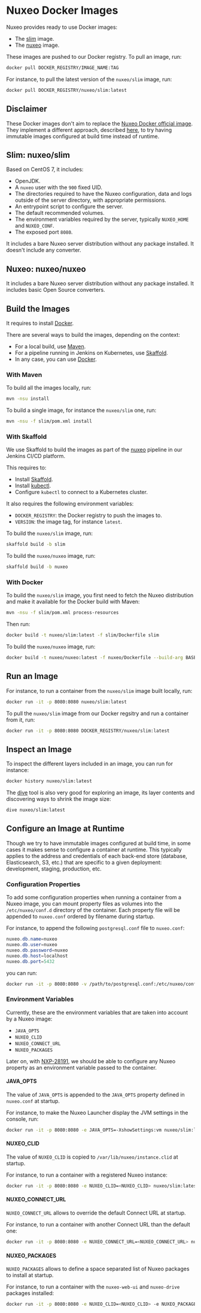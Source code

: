 # Nuxeo Docker Images

Nuxeo provides ready to use Docker images:

- The [slim](#slim-nuxeoslim) image.
- The [nuxeo](#nuxeo-nuxeonuxeo) image.

These images are pushed to our Docker registry. To pull an image, run:

```bash
docker pull DOCKER_REGISTRY/IMAGE_NAME:TAG
```

For instance, to pull the latest version of the `nuxeo/slim` image, run:

```bash
docker pull DOCKER_REGISTRY/nuxeo/slim:latest
```

## Disclaimer

These Docker images don't aim to replace the [Nuxeo Docker official image](https://hub.docker.com/_/nuxeo/). They implement a different approach, described [here](https://jira.nuxeo.com/browse/NXP-27514), to try having immutable images configured at build time instead of runtime.

## Slim: nuxeo/slim

Based on CentOS 7, it includes:

- OpenJDK.
- A `nuxeo` user with the `900` fixed UID.
- The directories required to have the Nuxeo configuration, data and logs outside of the server directory, with appropriate permissions.
- An entrypoint script to configure the server.
- The default recommended volumes.
- The environment variables required by the server, typically `NUXEO_HOME` and `NUXEO_CONF`.
- The exposed port `8080`.

It includes a bare Nuxeo server distribution without any package installed.
It doesn't include any converter.

## Nuxeo: nuxeo/nuxeo

It includes a bare Nuxeo server distribution without any package installed.
It includes basic Open Source converters.

## Build the Images

It requires to install [Docker](https://docs.docker.com/install/).

There are several ways to build the images, depending on the context:

- For a local build, use [Maven](#with-maven).
- For a pipeline running in Jenkins on Kubernetes, use [Skaffold](#with-skaffold).
- In any case, you can use [Docker](#with-docker).

### With Maven

To build all the images locally, run:

```bash
mvn -nsu install
```

To build a single image, for instance the `nuxeo/slim` one, run:

```bash
mvn -nsu -f slim/pom.xml install
```

### With Skaffold

We use Skaffold to build the images as part of the [nuxeo](http://jenkins.platform.dev.nuxeo.com/job/nuxeo/job/nuxeo/) pipeline in our Jenkins CI/CD platform.

This requires to:

- Install [Skaffold](https://skaffold.dev/docs/getting-started/#installing-skaffold).
- Install [kubectl](https://kubernetes.io/docs/tasks/tools/install-kubectl/).
- Configure `kubectl` to connect to a Kubernetes cluster.

It also requires the following environment variables:

- `DOCKER_REGISTRY`: the Docker registry to push the images to.
- `VERSION`: the image tag, for instance `latest`.

To build the `nuxeo/slim` image, run:

```bash
skaffold build -b slim
```

To build the `nuxeo/nuxeo` image, run:

```bash
skaffold build -b nuxeo
```

### With Docker

To build the `nuxeo/slim` image, you first need to fetch the Nuxeo distribution and make it available for the Docker build with Maven:

```bash
mvn -nsu -f slim/pom.xml process-resources
```

Then run:

```bash
docker build -t nuxeo/slim:latest -f slim/Dockerfile slim
```

To build the `nuxeo/nuxeo` image, run:

```bash
docker build -t nuxeo/nuxeo:latest -f nuxeo/Dockerfile --build-arg BASE_IMAGE=nuxeo/slim:latest nuxeo
```

## Run an Image

For instance, to run a container from the `nuxeo/slim` image built locally, run:

```bash
docker run -it -p 8080:8080 nuxeo/slim:latest
```

To pull the `nuxeo/slim` image from our Docker regsitry and run a container from it, run:

```bash
docker run -it -p 8080:8080 DOCKER_REGISTRY/nuxeo/slim:latest
```

## Inspect an Image

To inspect the different layers included in an image, you can run for instance:

```bash
docker history nuxeo/slim:latest
```

The [dive](https://github.com/wagoodman/dive) tool is also very good for exploring an image, its layer contents and discovering ways to shrink the image size:

```bash
dive nuxeo/slim:latest
```

## Configure an Image at Runtime

Though we try to have immutable images configured at build time, in some cases it makes sense to configure a container at runtime. This typically applies to the address and credentials of each back-end store (database, Elasticsearch, S3, etc.) that are specific to a given deployment: development, staging, production, etc.

### Configuration Properties

To add some configuration properties when running a container from a Nuxeo image, you can mount property files as volumes into the `/etc/nuxeo/conf.d` directory of the container. Each property file will be appended to `nuxeo.conf` ordered by filename during startup.

For instance, to append the following `postgresql.conf` file to `nuxeo.conf`:

```Java Properties
nuxeo.db.name=nuxeo
nuxeo.db.user=nuxeo
nuxeo.db.password=nuxeo
nuxeo.db.host=localhost
nuxeo.db.port=5432
```

you can run:

```bash
docker run -it -p 8080:8080 -v /path/to/postgresql.conf:/etc/nuxeo/conf.d/postgresql.conf nuxeo/slim:latest
```

### Environment Variables

Currently, these are the environment variables that are taken into account by a Nuxeo image:

- `JAVA_OPTS`
- `NUXEO_CLID`
- `NUXEO_CONNECT_URL`
- `NUXEO_PACKAGES`

Later on, with [NXP-28191](https://jira.nuxeo.com/browse/NXP-28191), we should be able to configure any Nuxeo property as an environment variable passed to the container.

#### JAVA_OPTS

The value of `JAVA_OPTS` is appended to the `JAVA_OPTS` property defined in `nuxeo.conf` at startup.

For instance, to make the Nuxeo Launcher display the JVM settings in the console, run:

```bash
docker run -it -p 8080:8080 -e JAVA_OPTS=-XshowSettings:vm nuxeo/slim:latest
```

#### NUXEO_CLID

The value of `NUXEO_CLID` is copied to `/var/lib/nuxeo/instance.clid` at startup.

For instance, to run a container with a registered Nuxeo instance:

```bash
docker run -it -p 8080:8080 -e NUXEO_CLID=<NUXEO_CLID> nuxeo/slim:latest
```

#### NUXEO_CONNECT_URL

`NUXEO_CONNECT_URL` allows to override the default Connect URL at startup.

For instance, to run a container with another Connect URL than the default one:

```bash
docker run -it -p 8080:8080 -e NUXEO_CONNECT_URL=<NUXEO_CONNECT_URL> nuxeo/slim:latest
```

#### NUXEO_PACKAGES

`NUXEO_PACKAGES` allows to define a space separated list of Nuxeo packages to install at startup.

For instance, to run a container with the `nuxeo-web-ui` and `nuxeo-drive` packages installed:

```bash
docker run -it -p 8080:8080 -e NUXEO_CLID=<NUXEO_CLID> -e NUXEO_PACKAGES="nuxeo-web-ui nuxeo-drive" nuxeo/slim:latest
```
